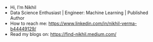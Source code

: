- Hi, I’m Nikhil
- Data Science Enthusiast | Engineer: Machine Learning | Published Author
- How to reach me: https://www.linkedin.com/in/nikhil-verma-b44449129/
- Read my blogs on: https://find-nikhil.medium.com/ 
